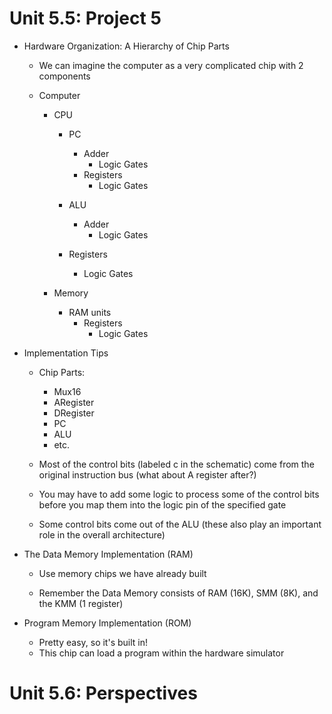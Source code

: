 # Unit 5.5: Project 5


* Hardware Organization: A Hierarchy of Chip Parts


	- We can imagine the computer as a very complicated chip with 2 components
		

	- Computer

		- CPU
			- PC
				- Adder
					- Logic Gates
				- Registers
					- Logic Gates
			- ALU
				- Adder
					- Logic Gates
		
			- Registers
				- Logic Gates




		- Memory
			- RAM units
				- Registers
					- Logic Gates



* Implementation Tips

	- Chip Parts:
		- Mux16
		- ARegister
		- DRegister
		- PC
		- ALU
		- etc.

	- Most of the control bits (labeled c in the schematic) come from the original instruction bus (what about A
	  register after?)


	- You may have to add some logic to process some of the control bits before you map them into the logic pin of the
	  specified gate

	- Some control bits come out of the ALU (these also play an important role in the overall architecture)



* The Data Memory Implementation (RAM)

	- Use memory chips we have already built 

	- Remember the Data Memory consists of RAM (16K), SMM (8K), and the KMM (1 register)


* Program Memory Implementation (ROM)

	- Pretty easy, so it's built in!
	- This chip can load a program within the hardware simulator




# Unit 5.6: Perspectives






